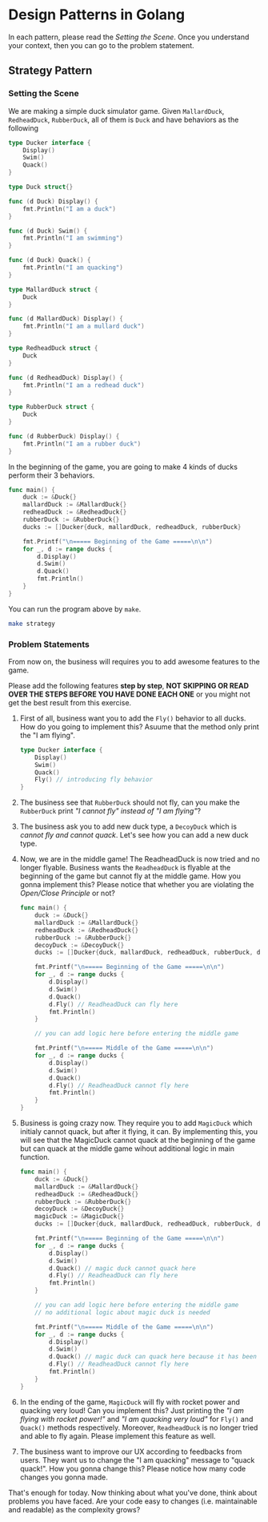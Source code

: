 # Design Patterns in Golang

In each pattern, please read the *Setting the Scene*.
Once you understand your context, then you can go to the problem statement.

## Strategy Pattern

### Setting the Scene

We are making a simple duck simulator game.
Given `MallardDuck`, `RedheadDuck`, `RubberDuck`, all of them is `Duck` and have behaviors as the following

```go
type Ducker interface {
    Display()
    Swim()
    Quack()
}

type Duck struct{}

func (d Duck) Display() {
    fmt.Println("I am a duck")
}

func (d Duck) Swim() {
    fmt.Println("I am swimming")
}

func (d Duck) Quack() {
    fmt.Println("I am quacking")
}

type MallardDuck struct {
    Duck
}

func (d MallardDuck) Display() {
    fmt.Println("I am a mullard duck")
}

type RedheadDuck struct {
    Duck
}

func (d RedheadDuck) Display() {
    fmt.Println("I am a redhead duck")
}

type RubberDuck struct {
    Duck
}

func (d RubberDuck) Display() {
    fmt.Println("I am a rubber duck")
}
```

In the beginning of the game, you are going to make 4 kinds of ducks perform their 3 behaviors.

```go
func main() {
    duck := &Duck{}
    mallardDuck := &MallardDuck{}
    redheadDuck := &RedheadDuck{}
    rubberDuck := &RubberDuck{}
    ducks := []Ducker{duck, mallardDuck, redheadDuck, rubberDuck}

    fmt.Printf("\n===== Beginning of the Game =====\n\n")
    for _, d := range ducks {
        d.Display()
        d.Swim()
        d.Quack()
        fmt.Println()
    }
}
```

You can run the program above by `make`.

```sh
make strategy
```

### Problem Statements

From now on, the business will requires you to add awesome features to the game.

Please add the following features **step by step**, **NOT SKIPPING OR READ OVER THE STEPS BEFORE YOU HAVE DONE EACH ONE** or you might not get the best result from this exercise.

1. First of all, business want you to add the `Fly()` behavior to all ducks.
How do you going to implement this? Asuume that the method only print the "I am flying".

    ```go
    type Ducker interface {
        Display()
        Swim()
        Quack()
        Fly() // introducing fly behavior
    }
    ```

2. The business see that `RubberDuck` should not fly, can you make the `RubberDuck` print *"I cannot fly" instead of "I am flying"*?

3. The business ask you to add new duck type, a `DecoyDuck` which is *cannot fly and cannot quack*. Let's see how you can add a new duck type.

4. Now, we are in the middle game! The ReadheadDuck is now tried and no longer flyable. Business wants the `ReadheadDuck` is flyable at the beginning of the game but cannot fly at the middle game. How you gonna implement this? Please notice that whether you are violating the *Open/Close Principle* or not?

    ```go
    func main() {
        duck := &Duck{}
        mallardDuck := &MallardDuck{}
        redheadDuck := &RedheadDuck{}
        rubberDuck := &RubberDuck{}
        decoyDuck := &DecoyDuck{}
        ducks := []Ducker{duck, mallardDuck, redheadDuck, rubberDuck, decoyDuck}

        fmt.Printf("\n===== Beginning of the Game =====\n\n")
        for _, d := range ducks {
            d.Display()
            d.Swim()
            d.Quack()
            d.Fly() // ReadheadDuck can fly here
            fmt.Println()
        }

        // you can add logic here before entering the middle game

        fmt.Printf("\n===== Middle of the Game =====\n\n")
        for _, d := range ducks {
            d.Display()
            d.Swim()
            d.Quack()
            d.Fly() // ReadheadDuck cannot fly here
            fmt.Println()
        }
    }
    ```

5. Business is going crazy now. They require you to add `MagicDuck` which initialy cannot quack, but after it flying, it can.
By implementing this, you will see that the MagicDuck cannot quack at the beginning of the game but can quack at the middle game wihout additional logic in main function.

    ```go
    func main() {
        duck := &Duck{}
        mallardDuck := &MallardDuck{}
        redheadDuck := &RedheadDuck{}
        rubberDuck := &RubberDuck{}
        decoyDuck := &DecoyDuck{}
        magicDuck := &MagicDuck{}
        ducks := []Ducker{duck, mallardDuck, redheadDuck, rubberDuck, decoyDuck, magicDuck}

        fmt.Printf("\n===== Beginning of the Game =====\n\n")
        for _, d := range ducks {
            d.Display()
            d.Swim()
            d.Quack() // magic duck cannot quack here
            d.Fly() // ReadheadDuck can fly here
            fmt.Println()
        }

        // you can add logic here before entering the middle game
        // no additional logic about magic duck is needed

        fmt.Printf("\n===== Middle of the Game =====\n\n")
        for _, d := range ducks {
            d.Display()
            d.Swim()
            d.Quack() // magic duck can quack here because it has been fly at the beginning of the game
            d.Fly() // ReadheadDuck cannot fly here
            fmt.Println()
        }
    }
    ```

6. In the ending of the game, `MagicDuck` will fly with rocket power and quacking very loud! Can you implement this?
Just printing the *"I am flying with rocket power!"* and *"I am quacking very loud"* for `Fly()` and `Quack()` methods respectively.
Moreover, `ReadheadDuck` is no longer tried and able to fly again. Please implement this feature as well.

7. The business want to improve our UX according to feedbacks from users. They want us to change the "I am quacking" message to "quack quack!".
How you gonna change this? Please notice how many code changes you gonna made.

That's enough for today. Now thinking about what you've done, think about problems you have faced.
Are your code easy to changes (i.e. maintainable and readable) as the complexity grows?
